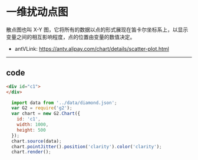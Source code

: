 # 一维扰动点图

 散点图也叫 X-Y 图，它将所有的数据以点的形式展现在笛卡尔坐标系上，以显示变量之间的相互影响程度，点的位置由变量的数值决定。
- antVLink: https://antv.alipay.com/chart/details/scatter-plot.html

----

## code

```html
<div id="c1">
</div>
```

```js
  import data from '../data/diamond.json';
  var G2 = require('g2');
  var chart = new G2.Chart({
    id: 'c1',
    width: 1000,
    height: 500
  });
  chart.source(data);
  chart.pointJitter().position('clarity').color('clarity');
  chart.render();
```
